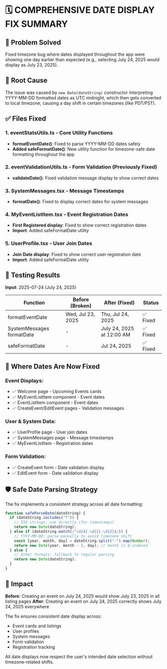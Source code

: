 # 🗓️ COMPREHENSIVE DATE DISPLAY FIX SUMMARY

## 🎯 Problem Solved

Fixed timezone bug where dates displayed throughout the app were showing one day earlier than expected (e.g., selecting July 24, 2025 would display as July 23, 2025).

## 🔧 Root Cause

The issue was caused by `new Date(dateString)` constructor interpreting YYYY-MM-DD formatted dates as UTC midnight, which then gets converted to local timezone, causing a day shift in certain timezones (like PDT/PST).

## ✅ Files Fixed

### 1. **eventStatsUtils.ts** - Core Utility Functions

- **formatEventDate()**: Fixed to parse YYYY-MM-DD dates safely
- **Added safeFormatDate()**: New utility function for timezone-safe date formatting throughout the app

### 2. **eventValidationUtils.ts** - Form Validation (Previously Fixed)

- **validateDate()**: Fixed validation message display to show correct dates

### 3. **SystemMessages.tsx** - Message Timestamps

- **formatDate()**: Fixed to display correct dates for system messages

### 4. **MyEventListItem.tsx** - Event Registration Dates

- **First Registered display**: Fixed to show correct registration dates
- **Import**: Added safeFormatDate utility

### 5. **UserProfile.tsx** - User Join Dates

- **Join Date display**: Fixed to show correct user registration date
- **Import**: Added safeFormatDate utility

## 🧪 Testing Results

**Input**: 2025-07-24 (July 24, 2025)

| Function                  | Before (Broken)   | After (Fixed)             | Status   |
| ------------------------- | ----------------- | ------------------------- | -------- |
| formatEventDate           | Wed, Jul 23, 2025 | Thu, Jul 24, 2025         | ✅ Fixed |
| SystemMessages formatDate | -                 | July 24, 2025 at 12:00 AM | ✅ Fixed |
| safeFormatDate            | -                 | Jul 24, 2025              | ✅ Fixed |

## 📍 Where Dates Are Now Fixed

### Event Displays:

- ✅ Welcome page - Upcoming Events cards
- ✅ MyEventListItem component - Event dates
- ✅ EventListItem component - Event dates
- ✅ CreateEvent/EditEvent pages - Validation messages

### User & System Data:

- ✅ UserProfile page - User join dates
- ✅ SystemMessages page - Message timestamps
- ✅ MyEventListItem - Registration dates

### Form Validation:

- ✅ CreateEvent form - Date validation display
- ✅ EditEvent form - Date validation display

## 🛡️ Safe Date Parsing Strategy

The fix implements a consistent strategy across all date formatting:

```javascript
function safeParseDate(dateString) {
  if (dateString.includes("T")) {
    // ISO strings: use directly (for timestamps)
    return new Date(dateString);
  } else if (dateString.match(/^\d{4}-\d{2}-\d{2}$/)) {
    // YYYY-MM-DD: parse manually to avoid timezone shift
    const [year, month, day] = dateString.split("-").map(Number);
    return new Date(year, month - 1, day); // month is 0-indexed
  } else {
    // Other formats: fallback to regular parsing
    return new Date(dateString);
  }
}
```

## 🎉 Impact

**Before**: Creating an event on July 24, 2025 would show July 23, 2025 in all listing pages
**After**: Creating an event on July 24, 2025 correctly shows July 24, 2025 everywhere

The fix ensures consistent date display across:

- Event cards and listings
- User profiles
- System messages
- Form validation
- Registration tracking

All date displays now respect the user's intended date selection without timezone-related shifts.
